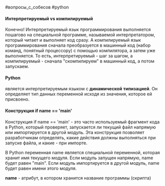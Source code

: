 #вопросы_с_собесов #python 
#### Интерпретируемый vs компилируемый  
Конечно! Интерпретируемый язык программирования выполняется пошагово на специальной программе, называемой интерпретатором, который читает и выполняет код сразу. А компилируемый язык программирования сначала преобразуется в машинный код (набор команд, понятный процессору) с помощью компилятора, а затем уже выполняется. То есть, интерпретируемый - шаг за шагом, а компилируемый - сначала "скомпилируем" в машинный код, а потом запускаем.
#### Python 
является интерпретируемым языком с **динамической** **типизацией**. Он определяет тип данных переменной исходя из значения, которое ей присвоено.
#### Конструкция if __name__ == '__main__'
Конструкция if name == 'main' - это часто используемый фрагмент кода в Python, который проверяет, запускается ли текущий файл напрямую или импортируется в другой модуль. Эта конструкция позволяет разработчикам определять, какие действия должны выполняться при запуске файла, и какие - при импорте.  
  
В Python переменная name является специальной переменной, которая хранит имя текущего модуля. Если модуль запущен напрямую, name будет равен "main". Если модуль импортируется в другой модуль, name будет равен имени этого модуля.  
  
__name__ - атрибут, в котором хранится название программы (скрипта)  